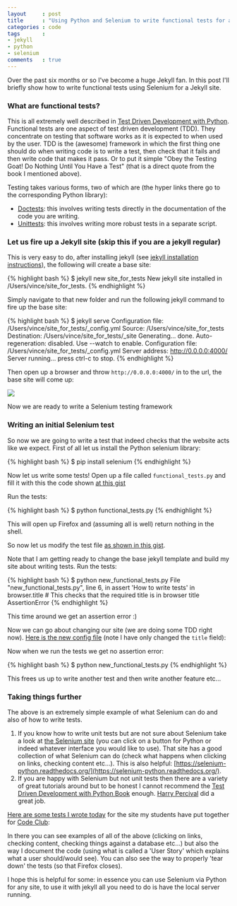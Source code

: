 ```yaml
---
layout     : post
title      : "Using Python and Selenium to write functional tests for a Jekyll site"
categories : code
tags       :
- jekyll
- python
- selenium
comments   : true
---
```


Over the past six months or so I've become a huge Jekyll fan.
In this post I'll briefly show how to write functional tests using Selenium for a Jekyll site.

### What are functional tests?

This is all extremely well described in [Test Driven Development with Python](http://chimera.labs.oreilly.com/books/1234000000754/ch01.html).
Functional tests are one aspect of test driven development (TDD).
They concentrate on testing that software works as it is expected to when used by the user.
TDD is the (awesome) framework in which the first thing one should do when writing code is to write a test, then check that it fails and then write code that makes it pass.
Or to put it simple "Obey the Testing Goat! Do Nothing Until You Have a Test" (that is a direct quote from the book I mentioned above).

Testing takes various forms, two of which are (the hyper links there go to the corresponding Python library):

- [Doctests](https://docs.python.org/2/library/doctest.html): this involves writing tests directly in the documentation of the code you are writing.
- [Unittests](https://docs.python.org/2/library/unittest.html): this involves writing more robust tests in a separate script.

### Let us fire up a Jekyll site (skip this if you are a jekyll regular)

This is very easy to do, after installing jekyll (see [jekyll installation instructions](http://jekyllrb.com/docs/installation/)), the following will create a base site:

{% highlight bash %}
$ jekyll new site_for_tests
New jekyll site installed in /Users/vince/site_for_tests.
{% endhighlight %}

Simply navigate to that new folder and run the following jekyll command to fire up the base site:

{% highlight bash %}
$ jekyll serve
Configuration file: /Users/vince/site_for_tests/_config.yml
            Source: /Users/vince/site_for_tests
       Destination: /Users/vince/site_for_tests/_site
      Generating...
                    done.
 Auto-regeneration: disabled. Use --watch to enable.
Configuration file: /Users/vince/site_for_tests/_config.yml
    Server address: http://0.0.0.0:4000/
  Server running... press ctrl-c to stop.
{% endhighlight %}

Then open up a browser and throw `http://0.0.0.0:4000/` in to the url, the base site will come up:

![]({{site.baseurl}}/assets/images/base_jekyll.png)

Now we are ready to write a Selenium testing framework

### Writing an initial Selenium test

So now we are going to write a test that indeed checks that the website acts like we expect.
First of all let us install the Python selenium library:

{% highlight bash %}
$ pip install selenium
{% endhighlight %}

Now let us write some tests!
Open up a file called `functional_tests.py` and fill it with this the code shown
[at this gist](https://gist.github.com/drvinceknight/d2494432ba5b284869ae)

Run the tests:

{% highlight bash %}
$ python functional_tests.py
{% endhighlight %}

This will open up Firefox and (assuming all is well) return nothing in the shell.

So now let us modify the test file [as shown in this gist](https://gist.github.com/drvinceknight/b9a80c84418f750a632f).

Note that I am getting ready to change the base jekyll template and build my site about writing tests.
Run the tests:

{% highlight bash %}
$ python new_functional_tests.py
File "new_functional_tests.py", line 6, in <module>
    assert 'How to write tests' in browser.title  # This checks that the required title is in browser title
AssertionError
{% endhighlight %}

This time around we get an assertion error :)

Now we can go about changing our site (we are doing some TDD right now).
[Here is the new config file](https://gist.github.com/drvinceknight/a5d7e0d311bb0ce7f050) (note I have only changed the `title` field):

Now when we run the tests we get no assertion error:

{% highlight bash %}
$ python new_functional_tests.py
{% endhighlight %}

This frees us up to write another test and then write another feature etc...

### Taking things further

The above is an extremely simple example of what Selenium can do and also of how to write tests.

1. If you know how to write unit tests but are not sure about Selenium take a look at [the Selenium site](http://docs.seleniumhq.org/docs/03_webdriver.jsp) (you can click on a button for Python or indeed whatever interface you would like to use). That site has a good collection of what Selenium can do (check what happens when clicking on links, checking content etc...). This is also helpful: [https://selenium-python.readthedocs.org/](https://selenium-python.readthedocs.org/).
2. If you are happy with Selenium but not unit tests then there are a variety of great tutorials around but to be honest I cannot recommend the [Test Driven Development with Python Book](http://chimera.labs.oreilly.com/books/1234000000754/ch01.html) enough. [Harry Percival](https://twitter.com/hjwp) did a great job.

[Here are some tests I wrote
today](https://gist.github.com/drvinceknight/fe5fc98748013dc09930) for the site
my students have put together for [Code
Club](http://cardiffmathematicscodeclub.github.io/):


In there you can see examples of all of the above (clicking on links, checking content, checking things against a database etc...) but also the way I document the code (using what is called a 'User Story' which explains what a user should/would see).
You can also see the way to properly 'tear down' the tests (so that Firefox closes).

I hope this is helpful for some: in essence you can use Selenium via Python for any site, to use it with jekyll all you need to do is have the local server running.
